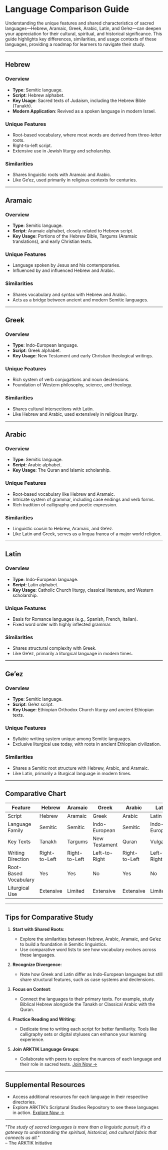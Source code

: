 # **Language Comparison Guide**

Understanding the unique features and shared characteristics of sacred languages—Hebrew, Aramaic, Greek, Arabic, Latin, and Ge’ez—can deepen your appreciation for their cultural, spiritual, and historical significance. This guide highlights key differences, similarities, and usage contexts of these languages, providing a roadmap for learners to navigate their study.

---

## **Hebrew**

### Overview

- **Type**: Semitic language.
- **Script**: Hebrew alphabet.
- **Key Usage**: Sacred texts of Judaism, including the Hebrew Bible (Tanakh).
- **Modern Application**: Revived as a spoken language in modern Israel.

### Unique Features

- Root-based vocabulary, where most words are derived from three-letter roots.
- Right-to-left script.
- Extensive use in Jewish liturgy and scholarship.

### Similarities

- Shares linguistic roots with Aramaic and Arabic.
- Like Ge’ez, used primarily in religious contexts for centuries.

---

## **Aramaic**

### Overview

- **Type**: Semitic language.
- **Script**: Aramaic alphabet, closely related to Hebrew script.
- **Key Usage**: Portions of the Hebrew Bible, Targums (Aramaic translations), and early Christian texts.

### Unique Features

- Language spoken by Jesus and his contemporaries.
- Influenced by and influenced Hebrew and Arabic.

### Similarities

- Shares vocabulary and syntax with Hebrew and Arabic.
- Acts as a bridge between ancient and modern Semitic languages.

---

## **Greek**

### Overview

- **Type**: Indo-European language.
- **Script**: Greek alphabet.
- **Key Usage**: New Testament and early Christian theological writings.

### Unique Features

- Rich system of verb conjugations and noun declensions.
- Foundation of Western philosophy, science, and theology.

### Similarities

- Shares cultural intersections with Latin.
- Like Hebrew and Arabic, used extensively in religious liturgy.

---

## **Arabic**

### Overview

- **Type**: Semitic language.
- **Script**: Arabic alphabet.
- **Key Usage**: The Quran and Islamic scholarship.

### Unique Features

- Root-based vocabulary like Hebrew and Aramaic.
- Intricate system of grammar, including case endings and verb forms.
- Rich tradition of calligraphy and poetic expression.

### Similarities

- Linguistic cousin to Hebrew, Aramaic, and Ge’ez.
- Like Latin and Greek, serves as a lingua franca of a major world religion.

---

## **Latin**

### Overview

- **Type**: Indo-European language.
- **Script**: Latin alphabet.
- **Key Usage**: Catholic Church liturgy, classical literature, and Western scholarship.

### Unique Features

- Basis for Romance languages (e.g., Spanish, French, Italian).
- Fixed word order with highly inflected grammar.

### Similarities

- Shares structural complexity with Greek.
- Like Ge’ez, primarily a liturgical language in modern times.

---

## **Ge’ez**

### Overview

- **Type**: Semitic language.
- **Script**: Ge’ez script.
- **Key Usage**: Ethiopian Orthodox Church liturgy and ancient Ethiopian texts.

### Unique Features

- Syllabic writing system unique among Semitic languages.
- Exclusive liturgical use today, with roots in ancient Ethiopian civilization.

### Similarities

- Shares a Semitic root structure with Hebrew, Arabic, and Aramaic.
- Like Latin, primarily a liturgical language in modern times.

---

## **Comparative Chart**

| Feature                | Hebrew | Aramaic | Greek | Arabic | Latin | Ge’ez |
|------------------------|--------|---------|-------|--------|-------|-------|
| Script                 | Hebrew | Aramaic | Greek | Arabic | Latin | Ge’ez |
| Language Family        | Semitic| Semitic | Indo-European | Semitic | Indo-European | Semitic |
| Key Texts              | Tanakh | Targums | New Testament | Quran | Vulgate | Ethiopian Bible |
| Writing Direction      | Right-to-Left | Right-to-Left | Left-to-Right | Right-to-Left | Left-to-Right | Right-to-Left |
| Root-Based Vocabulary  | Yes    | Yes     | No    | Yes    | No    | Yes    |
| Liturgical Use         | Extensive | Limited | Extensive | Extensive | Limited | Extensive |

---

## **Tips for Comparative Study**

1. **Start with Shared Roots**:
   - Explore the similarities between Hebrew, Arabic, Aramaic, and Ge’ez to build a foundation in Semitic linguistics.
   - Use comparative word lists to see how vocabulary evolves across these languages.

2. **Recognize Divergence**:
   - Note how Greek and Latin differ as Indo-European languages but still share structural features, such as case systems and declensions.

3. **Focus on Context**:
   - Connect the languages to their primary texts. For example, study Biblical Hebrew alongside the Tanakh or Classical Arabic with the Quran.

4. **Practice Reading and Writing**:
   - Dedicate time to writing each script for better familiarity. Tools like calligraphy sets or digital styluses can enhance your learning experience.

5. **Join ARKTIK Language Groups**:
   - Collaborate with peers to explore the nuances of each language and their role in sacred texts. [Join Now →](../../join_language_group.md)

---

## **Supplemental Resources**

- Access additional resources for each language in their respective directories.
- Explore ARKTIK’s Scriptural Studies Repository to see these languages in action. [Explore Now →](../../Codex/index.md)

---

*"The study of sacred languages is more than a linguistic pursuit; it’s a gateway to understanding the spiritual, historical, and cultural fabric that connects us all."*  
– The ARKTIK Initiative
